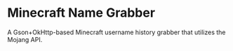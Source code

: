# Minecraft Name Grabber
A Gson+OkHttp-based Minecraft username history grabber that utilizes the Mojang API.
